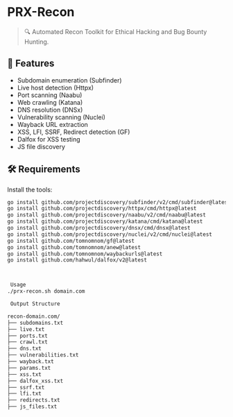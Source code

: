 # PRX-Recon

> 🔍 Automated Recon Toolkit for Ethical Hacking and Bug Bounty Hunting.

## 🚀 Features

- Subdomain enumeration (Subfinder)
- Live host detection (Httpx)
- Port scanning (Naabu)
- Web crawling (Katana)
- DNS resolution (DNSx)
- Vulnerability scanning (Nuclei)
- Wayback URL extraction
- XSS, LFI, SSRF, Redirect detection (GF)
- Dalfox for XSS testing
- JS file discovery

## 🛠️ Requirements

Install the tools:

```bash
go install github.com/projectdiscovery/subfinder/v2/cmd/subfinder@latest
go install github.com/projectdiscovery/httpx/cmd/httpx@latest
go install github.com/projectdiscovery/naabu/v2/cmd/naabu@latest
go install github.com/projectdiscovery/katana/cmd/katana@latest
go install github.com/projectdiscovery/dnsx/cmd/dnsx@latest
go install github.com/projectdiscovery/nuclei/v2/cmd/nuclei@latest
go install github.com/tomnomnom/gf@latest
go install github.com/tomnomnom/anew@latest
go install github.com/tomnomnom/waybackurls@latest
go install github.com/hahwul/dalfox/v2@latest



 Usage
./prx-recon.sh domain.com

 Output Structure

recon-domain.com/
├── subdomains.txt
├── live.txt
├── ports.txt
├── crawl.txt
├── dns.txt
├── vulnerabilities.txt
├── wayback.txt
├── params.txt
├── xss.txt
├── dalfox_xss.txt
├── ssrf.txt
├── lfi.txt
├── redirects.txt
├── js_files.txt

